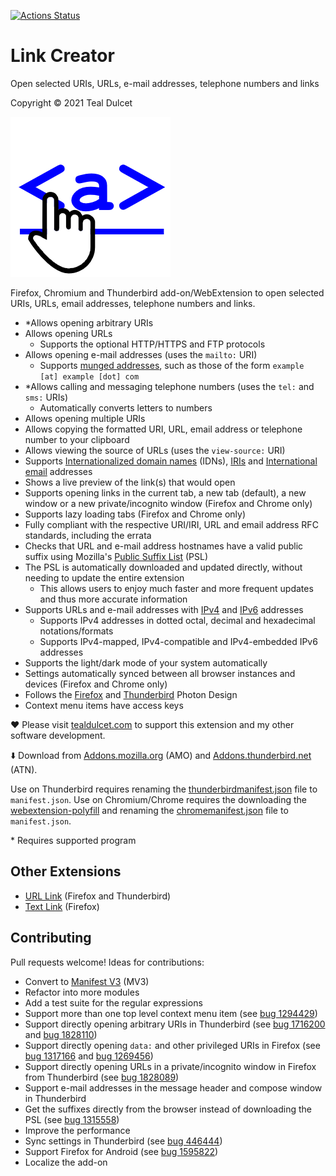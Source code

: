 [![Actions Status](https://github.com/tdulcet/Link-Creator/actions/workflows/ci.yml/badge.svg?branch=main)](https://github.com/tdulcet/Link-Creator/actions/workflows/ci.yml)

# Link Creator
Open selected URIs, URLs, e-mail addresses, telephone numbers and links

Copyright © 2021 Teal Dulcet

![](icons/logo.png)

Firefox, Chromium and Thunderbird add-on/WebExtension to open selected URIs, URLs, email addresses, telephone numbers and links.

* \*Allows opening arbitrary URIs
* Allows opening URLs
	* Supports the optional HTTP/HTTPS and FTP protocols
* Allows opening e-mail addresses (uses the `mailto:` URI)
	* Supports [munged addresses](https://en.wikipedia.org/wiki/Address_munging), such as those of the form `example [at] example [dot] com`
* \*Allows calling and messaging telephone numbers (uses the `tel:` and `sms:` URIs)
	* Automatically converts letters to numbers
* Allows opening multiple URIs
* Allows copying the formatted URI, URL, email address or telephone number to your clipboard
* Allows viewing the source of URLs (uses the `view-source:` URI)
* Supports [Internationalized domain names](https://en.wikipedia.org/wiki/Internationalized_domain_name) (IDNs), [IRIs](https://en.wikipedia.org/wiki/Internationalized_Resource_Identifier) and [International email](https://en.wikipedia.org/wiki/International_email) addresses
* Shows a live preview of the link(s) that would open
* Supports opening links in the current tab, a new tab (default), a new window or a new private/incognito window (Firefox and Chrome only)
* Supports lazy loading tabs (Firefox and Chrome only)
* Fully compliant with the respective URI/IRI, URL and email address RFC standards, including the errata
* Checks that URL and e-mail address hostnames have a valid public suffix using Mozilla's [Public Suffix List](https://publicsuffix.org/) (PSL)
* The PSL is automatically downloaded and updated directly, without needing to update the entire extension
	* This allows users to enjoy much faster and more frequent updates and thus more accurate information
* Supports URLs and e-mail addresses with [IPv4](https://en.wikipedia.org/wiki/IPv4) and [IPv6](https://en.wikipedia.org/wiki/IPv6) addresses
	* Supports IPv4 addresses in dotted octal, decimal and hexadecimal notations/formats
	* Supports IPv4-mapped, IPv4-compatible and IPv4-embedded IPv6 addresses
* Supports the light/dark mode of your system automatically
* Settings automatically synced between all browser instances and devices (Firefox and Chrome only)
* Follows the [Firefox](https://design.firefox.com/photon) and [Thunderbird](https://style.thunderbird.net/) Photon Design
* Context menu items have access keys

❤️ Please visit [tealdulcet.com](https://www.tealdulcet.com/) to support this extension and my other software development.

⬇️ Download from [Addons.mozilla.org](https://addons.mozilla.org/firefox/addon/link-creator/) (AMO) and [Addons.thunderbird.net](https://addons.thunderbird.net/thunderbird/addon/link-creator/) (ATN).

Use on Thunderbird requires renaming the [thunderbirdmanifest.json](thunderbirdmanifest.json) file to `manifest.json`.
Use on Chromium/Chrome requires the downloading the [webextension-polyfill](https://github.com/mozilla/webextension-polyfill) and renaming the [chromemanifest.json](chromemanifest.json) file to `manifest.json`.

\* Requires supported program

## Other Extensions

* [URL Link](https://github.com/fnxweb/urllink) (Firefox and Thunderbird)
* [Text Link](https://github.com/piroor/textlink) (Firefox)

## Contributing

Pull requests welcome! Ideas for contributions:

* Convert to [Manifest V3](https://extensionworkshop.com/documentation/develop/manifest-v3-migration-guide/) (MV3)
* Refactor into more modules
* Add a test suite for the regular expressions
* Support more than one top level context menu item (see [bug 1294429](https://bugzilla.mozilla.org/show_bug.cgi?id=1294429))
* Support directly opening arbitrary URIs in Thunderbird (see [bug 1716200](https://bugzilla.mozilla.org/show_bug.cgi?id=1716200) and [bug 1828110](https://bugzilla.mozilla.org/show_bug.cgi?id=1828110))
* Support directly opening `data:` and other privileged URIs in Firefox (see [bug 1317166](https://bugzilla.mozilla.org/show_bug.cgi?id=1317166) and [bug 1269456](https://bugzilla.mozilla.org/show_bug.cgi?id=1269456))
* Support directly opening URLs in a private/incognito window in Firefox from Thunderbird (see [bug 1828089](https://bugzilla.mozilla.org/show_bug.cgi?id=1828089))
* Support e-mail addresses in the message header and compose window in Thunderbird
* Get the suffixes directly from the browser instead of downloading the PSL (see [bug 1315558](https://bugzilla.mozilla.org/show_bug.cgi?id=1315558))
* Improve the performance
* Sync settings in Thunderbird (see [bug 446444](https://bugzilla.mozilla.org/show_bug.cgi?id=446444))
* Support Firefox for Android (see [bug 1595822](https://bugzilla.mozilla.org/show_bug.cgi?id=1595822))
* Localize the add-on
